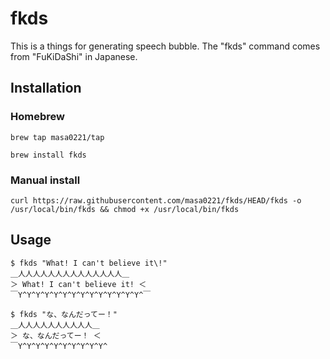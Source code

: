 # fkds
This is a things for generating speech bubble.
The "fkds" command comes from "FuKiDaShi" in Japanese.


## Installation
### Homebrew
```
brew tap masa0221/tap
```

```
brew install fkds
```

### Manual install
```
curl https://raw.githubusercontent.com/masa0221/fkds/HEAD/fkds -o /usr/local/bin/fkds && chmod +x /usr/local/bin/fkds
```

## Usage

```
$ fkds "What! I can't believe it\!"
＿人人人人人人人人人人人人人人＿
＞ What! I can't believe it! ＜
￣Y^Y^Y^Y^Y^Y^Y^Y^Y^Y^Y^Y^Y^Y^￣
```

```
$ fkds "な、なんだってー！"
＿人人人人人人人人人人＿
＞ な、なんだってー！ ＜
￣Y^Y^Y^Y^Y^Y^Y^Y^Y^Y^
```

